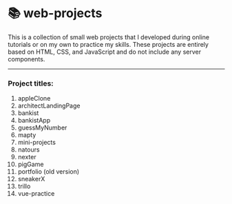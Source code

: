 # 📚 web-projects

This is a collection of small web projects that I developed during online tutorials or on my own to practice my skills. These projects are entirely based on HTML, CSS, and JavaScript and do not include any server components.

---

### Project titles:

1. appleClone
2. architectLandingPage
3. bankist
4. bankistApp
5. guessMyNumber
6. mapty
7. mini-projects
8. natours
9. nexter
10. pigGame
11. portfolio (old version)
12. sneakerX
13. trillo
14. vue-practice
